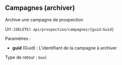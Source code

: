 ## <span id='archiveunecampagne'>Campagnes (archiver)</span>

Archive une campagne de prospection

Url :`[DELETE] api/prospection/campagnes/{guid:Guid}`

Paramètres : 

- **guid** (Guid) : L'identifiant de la campagne à archiver

Type de retour : `bool`

